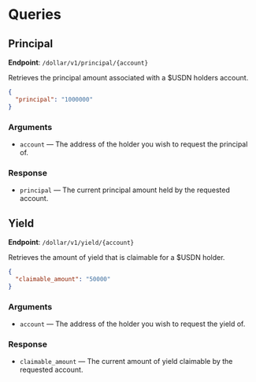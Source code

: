 # Queries

## Principal

**Endpoint**: `/dollar/v1/principal/{account}`

Retrieves the principal amount associated with a $USDN holders account.

```json
{
  "principal": "1000000"
}
```

### Arguments

- `account` — The address of the holder you wish to request the principal of.

### Response

- `principal` — The current principal amount held by the requested account.

## Yield

**Endpoint**: `/dollar/v1/yield/{account}`

Retrieves the amount of yield that is claimable for a $USDN holder.

```json
{
  "claimable_amount": "50000"
}
```

### Arguments

- `account` — The address of the holder you wish to request the yield of.

### Response

- `claimable_amount` — The current amount of yield claimable by the requested account.
